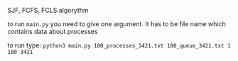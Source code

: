 SJF, FCFS, FCLS algorythm

to run `main.py` you need to give one argument. It has to be file name which contains data about processes

to run type: `python3 main.py 100_processes_3421.txt 100_queue_3421.txt 1 100 3421`
